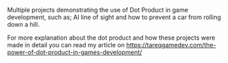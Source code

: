 Multiple projects demonstrating the use of Dot Product in game development,
such as; AI line of sight and how to prevent a car from rolling down a hill.

For more explanation about the dot product and how these projects were made in detail
you can read my article on https://tareqgamedev.com/the-power-of-dot-product-in-games-development/
